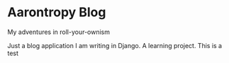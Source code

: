 Aarontropy Blog
===============

My adventures in roll-your-ownism

Just a blog application I am writing in Django.  A learning project.
This is a test